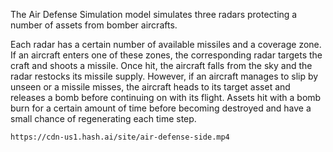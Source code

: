 The Air Defense Simulation model simulates three radars protecting a number of assets from bomber aircrafts.

Each radar has a certain number of available missiles and a coverage zone. If an aircraft enters one of these zones, the corresponding radar targets the craft and shoots a missile. Once hit, the aircraft falls from the sky and the radar restocks its missile supply. However, if an aircraft manages to slip by unseen or a missile misses, the aircraft heads to its target asset and releases a bomb before continuing on with its flight. Assets hit with a bomb burn for a certain amount of time before becoming destroyed and have a small chance of regenerating each time step.

```video
https://cdn-us1.hash.ai/site/air-defense-side.mp4
```
